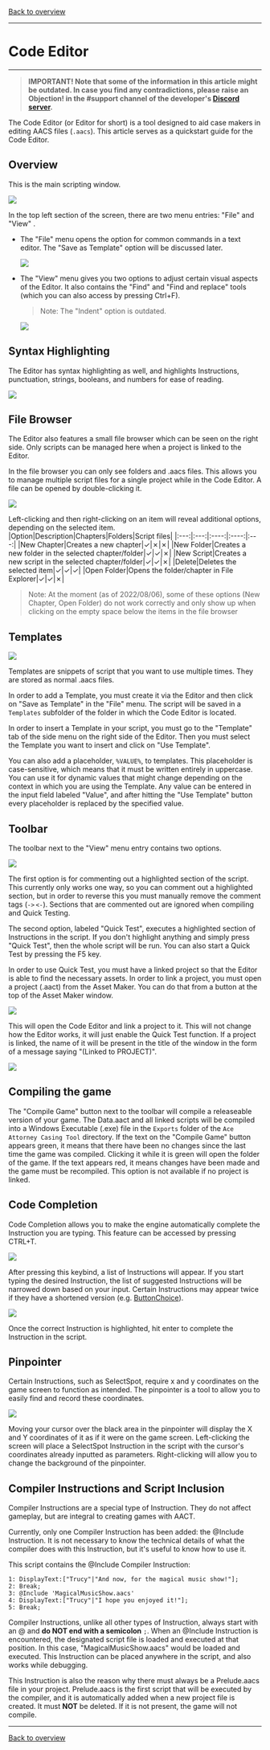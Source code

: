 [Back to overview](index.md)

---
# Code Editor

---

> **IMPORTANT! Note that some of the information in this article might be outdated. In case you find any contradictions, please raise an Objection! in the \#support channel of the developer's [Discord server](https://discord.com/invite/h6ByVmgf).**

The Code Editor (or Editor for short) is a tool designed to aid case makers in editing AACS files (`.aacs`). This article serves as a quickstart guide for the Code Editor.

## Overview

This is the main scripting window.

![](./Images/Editor/MainWindow.png)

In the top left section of the screen, there are two menu entries: "File" and "View"  .
- The "File" menu opens the option for common commands in a text editor. The "Save as Template" option will be discussed later.  
  
  ![](./Images/Editor/FileMenu.png)
  
- The "View" menu gives you two options to adjust certain visual aspects of the Editor. It also contains the "Find" and "Find and replace" tools (which you can also access by pressing Ctrl+F).
  > Note: The "Indent" option is outdated.  
  
  ![](./Images/Editor/ViewMenu.png)

## Syntax Highlighting

The Editor has syntax highlighting as well, and highlights Instructions, punctuation, strings, booleans, and numbers for ease of reading.

![](./Images/Editor/SyntaxHighlighting.png)

## File Browser

The Editor also features a small file browser which can be seen on the right side. Only scripts can be managed here when a project is linked to the Editor.

In the file browser you can only see folders and .aacs files. This allows you to manage multiple script files for a single project while in the Code Editor. A file can be opened by double-clicking it.

![](./Images/Editor/FileBrowser.png)

Left-clicking and then right-clicking on an item will reveal additional options, depending on the selected item.  
|Option|Description|Chapters|Folders|Script files|
|:---:|:---:|:----:|:----:|:---:|
|New Chapter|Creates a new chapter|✓|✗|✗|
|New Folder|Creates a new folder in the selected chapter/folder|✓|✓|✗|
|New Script|Creates a new script in the selected chapter/folder|✓|✓|✗|
|Delete|Deletes the selected item|✓|✓|✓|
|Open Folder|Opens the folder/chapter in File Explorer|✓|✓|✗|

> Note: At the moment (as of 2022/08/06), some of these options (New Chapter, Open Folder) do not work correctly and only show up when clicking on the empty space below the items in the file browser

## Templates

![](./Images/Editor/Templates.png)

Templates are snippets of script that you want to use multiple times. They are stored as normal .aacs files.

In order to add a Template, you must create it via the Editor and then click on "Save as Template" in the "File" menu. The script will be saved in a `Templates` subfolder of the folder in which the Code Editor is located.

In order to insert a Template in your script, you must go to the "Template" tab of the side menu on the right side of the Editor. Then you must select the Template you want to insert and click on "Use Template".

You can also add a placeholder, `%VALUE%`, to templates. This placeholder is case-sensitive, which means that it must be written entirely in uppercase. You can use it for dynamic values that might change depending on the context in which you are using the Template. Any value can be entered in the input field labeled "Value", and after hitting the "Use Template" button every placeholder is replaced by the specified value.

## Toolbar
The toolbar next to the "View" menu entry contains two options.

![](./Images/Editor/Toolbar.png)

The first option is for commenting out a highlighted section of the script. This currently only works one way, so you can comment out a highlighted section, but in order to reverse this you must manually remove the comment tags (`->` `<-`). Sections that are commented out are ignored when compiling and Quick Testing.

The second option, labeled "Quick Test", executes a highlighted section of Instructions in the script. If you don't highlight anything and simply press "Quick Test", then the whole script will be run. You can also start a Quick Test by pressing the F5 key.

In order to use Quick Test, you must have a linked project so that the Editor is able to find the necessary assets. In order to link a project, you must open a project (.aact) from the Asset Maker. You can do that from a button at the top of the Asset Maker window.

![](./Images/Editor/AMOpenCodeEditor.png)

This will open the Code Editor and link a project to it. This will not change how the Editor works, it will just enable the Quick Test function.
If a project is linked, the name of it will be present in the title of the window in the form of a message saying "(Linked to PROJECT)".

![](./Images/Editor/Linked.png)

## Compiling the game

The "Compile Game" button next to the toolbar will compile a releaseable version of your game. The Data.aact and all linked scripts will be compiled into a Windows Executable (.exe) file in the `Exports` folder of the `Ace Attorney Casing Tool` directory. If the text on the "Compile Game" button appears green, it means that there have been no changes since the last time the game was compiled. Clicking it while it is green will open the folder of the game. If the text appears red, it means changes have been made and the game must be recompiled. This option is not available if no project is linked.

## Code Completion

Code Completion allows you to make the engine automatically complete the Instruction you are typing. This feature can be accessed by pressing CTRL+T.

![](./Images/Editor/CodeCompletion.png)

After pressing this keybind, a list of Instructions will appear. If you start typing the desired Instruction, the list of suggested Instructions will be narrowed down based on your input. Certain Instructions may appear twice if they have a shortened version (e.g. [ButtonChoice](ButtonChoice.md)).

![](./Images/Editor/CodeCompletionDuplicates.png)

Once the correct Instruction is highlighted, hit enter to complete the Instruction in the script.

## Pinpointer

Certain Instructions, such as SelectSpot, require x and y coordinates on the game screen to function as intended. The pinpointer is a tool to allow you to easily find and record these coordinates.

![](./Images/Editor/Pinpointer.png)

Moving your cursor over the black area in the pinpointer will display the X and Y coordinates of it as if it were on the game screen. Left-clicking the screen will place a SelectSpot Instruction in the script with the cursor's coordinates already inputted as parameters. Right-clicking will allow you to change the background of the pinpointer.

## Compiler Instructions and Script Inclusion

Compiler Instructions are a special type of Instruction. They do not affect gameplay, but are integral to creating games with AACT.

Currently, only one Compiler Instruction has been added: the @Include Instruction. It is not necessary to know the technical details of what the compiler does with this Instruction, but it's useful to know how to use it.

This script contains the @Include Compiler Instruction:  
```
1: DisplayText:["Trucy"|"And now, for the magical music show!"];
2: Break;
3: @Include 'MagicalMusicShow.aacs'
4: DisplayText:["Trucy"|"I hope you enjoyed it!"];
5: Break;
```
Compiler Instructions, unlike all other types of Instruction, always start with an @ and **do NOT end with a semicolon** `;`. When an @Include Instruction is encountered, the designated script file is loaded and executed at that position. In this case, "MagicalMusicShow.aacs" would be loaded and executed. This Instruction can be placed anywhere in the script, and also works while debugging.

This Instruction is also the reason why there must always be a Prelude.aacs file in your project. Prelude.aacs is the first script that will be executed by the compiler, and it is automatically added when a new project file is created. It must **NOT** be deleted. If it is not present, the game will not compile.

---
[Back to overview](index.md)
